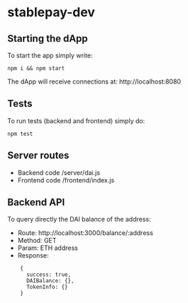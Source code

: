 # stablepay-dev

## Starting the dApp

To start the app simply write:

```npm i && npm start```

The dApp will receive connections at: http://localhost:8080

## Tests

To run tests (backend and frontend) simply do:

```npm test```

## Server routes

* Backend code /server/dai.js
* Frontend code /frontend/index.js

## Backend API

To query directly the DAI balance of the address:

* Route: http://localhost:3000/balance/:address
* Method: GET
* Param: ETH address
* Response:

```
    {
      success: true,
      DAIBalance: {},
      TokenInfo: {}
    }
```